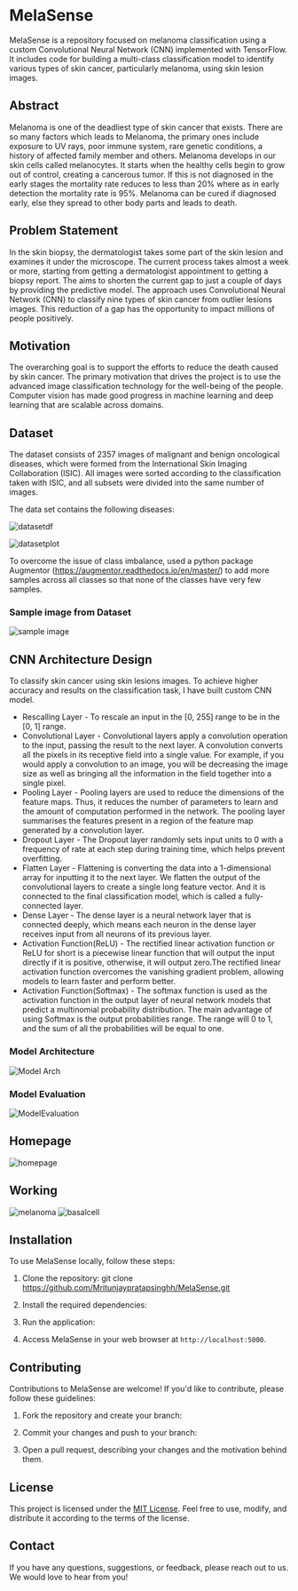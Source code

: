 # MelaSense
MelaSense is a repository focused on melanoma classification using a custom Convolutional Neural Network (CNN) implemented with TensorFlow. It includes code for building a multi-class classification model to identify various types of skin cancer, particularly melanoma, using skin lesion images.
## Abstract

Melanoma is one of the deadliest type of skin cancer that exists. There are so many factors which leads to Melanoma, the primary ones include exposure to UV rays, poor immune system, rare genetic conditions, a history of affected family member and others. Melanoma develops in our skin cells called melanocytes. It starts when the healthy cells begin to grow out of control, creating a cancerous tumor. If this is not diagnosed in the early stages the mortality rate reduces to less than 20% where as in early detection the mortality rate is 95%. Melanoma can be cured if diagnosed early, else they spread to other body parts and leads to death.


## Problem Statement
 In the skin biopsy, the dermatologist takes some part of the skin lesion and examines it under the microscope. The current process takes almost a week or more, starting from getting a dermatologist appointment to getting a biopsy report.
 The aims to shorten the current gap to just a couple of days by providing the predictive model.
 The approach uses Convolutional Neural Network (CNN) to classify nine types of skin cancer from outlier lesions images. This reduction of a gap has the opportunity to impact millions of people positively.

## Motivation
The overarching goal is to support the efforts to reduce the death caused by skin cancer. The primary motivation that drives the project is to use the advanced image classification technology for the well-being of the people. Computer vision has made good progress in machine learning and deep learning that are scalable across domains.

## Dataset
The dataset consists of 2357 images of malignant and benign oncological diseases, which were formed from the International Skin Imaging Collaboration (ISIC). All images were sorted according to the classification taken with ISIC, and all subsets were divided into the same number of images.

The data set contains the following diseases:

![datasetdf](https://github.com/Mritunjaypratapsinghh/MelaSense/blob/main/Readme_images/Datasetdf.png)

![datasetplot](https://github.com/Mritunjaypratapsinghh/MelaSense/blob/main/Readme_images/DatasetPlot.png)

To overcome the issue of class imbalance, used a python package  Augmentor (https://augmentor.readthedocs.io/en/master/) to add more samples across all classes so that none of the classes have very few samples.

### Sample image from Dataset

![sample image](https://github.com/Mritunjaypratapsinghh/MelaSense/blob/main/Readme_images/Samleimagefromdataset.png)

## CNN Architecture Design
To classify skin cancer using skin lesions images. To achieve higher accuracy and results on the classification task, I have built custom CNN model.

- Rescalling Layer - To rescale an input in the [0, 255] range to be in the [0, 1] range.
- Convolutional Layer - Convolutional layers apply a convolution operation to the input, passing the result to the next layer. A convolution converts all the pixels in its receptive field into a single value. For example, if you would apply a convolution to an image, you will be decreasing the image size as well as bringing all the information in the field together into a single pixel. 
- Pooling Layer - Pooling layers are used to reduce the dimensions of the feature maps. Thus, it reduces the number of parameters to learn and the amount of computation performed in the network. The pooling layer summarises the features present in a region of the feature map generated by a convolution layer.
- Dropout Layer - The Dropout layer randomly sets input units to 0 with a frequency of rate at each step during training time, which helps prevent overfitting.
- Flatten Layer - Flattening is converting the data into a 1-dimensional array for inputting it to the next layer. We flatten the output of the convolutional layers to create a single long feature vector. And it is connected to the final classification model, which is called a fully-connected layer.
- Dense Layer - The dense layer is a neural network layer that is connected deeply, which means each neuron in the dense layer receives input from all neurons of its previous layer.
- Activation Function(ReLU) - The rectified linear activation function or ReLU for short is a piecewise linear function that will output the input directly if it is positive, otherwise, it will output zero.The rectified linear activation function overcomes the vanishing gradient problem, allowing models to learn faster and perform better.
- Activation Function(Softmax) - The softmax function is used as the activation function in the output layer of neural network models that predict a multinomial probability distribution. The main advantage of using Softmax is the output probabilities range. The range will 0 to 1, and the sum of all the probabilities will be equal to one.

### Model Architecture
![Model Arch](https://github.com/Mritunjaypratapsinghh/MelaSense/blob/main/Readme_images/ModelLayer.png)

### Model Evaluation
![ModelEvaluation](https://github.com/Mritunjaypratapsinghh/MelaSense/blob/main/Readme_images/ModelEvaluation.png)


## Homepage
![homepage](https://github.com/Mritunjaypratapsinghh/MelaSense/blob/main/Readme_images/Homepage.png)

## Working
![melanoma](https://github.com/Mritunjaypratapsinghh/MelaSense/blob/main/Readme_images/melanoma.png)
![basalcell](https://github.com/Mritunjaypratapsinghh/MelaSense/blob/main/Readme_images/basalcell.png)

## Installation

To use MelaSense locally, follow these steps:

1. Clone the repository: git clone https://github.com/Mritunjaypratapsinghh/MelaSense.git

2. Install the required dependencies:

3. Run the application:

4. Access MelaSense in your web browser at `http://localhost:5000`.

## Contributing

Contributions to MelaSense are welcome! If you'd like to contribute, please follow these guidelines:

1. Fork the repository and create your branch:

2. Commit your changes and push to your branch:

3. Open a pull request, describing your changes and the motivation behind them.

## License

This project is licensed under the [MIT License](LICENSE). Feel free to use, modify, and distribute it according to the terms of the license.

## Contact

If you have any questions, suggestions, or feedback, please reach out to us. We would love to hear from you!


